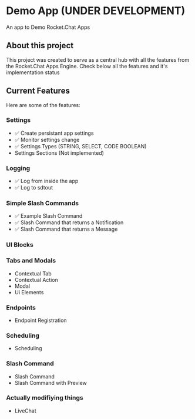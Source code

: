 # Demo App (UNDER DEVELOPMENT)
An app to Demo Rocket.Chat Apps

## About this project
This project was created to serve as a central hub with all the features from the Rocket.Chat Apps Engine. Check below all the features and it's implementation status

## Current Features
Here are some of the features:

### Settings
  - ✅ Create persistant app settings
  - ✅ Monitor settings change
  - ✅ Settings Types (STRING, SELECT, CODE BOOLEAN)
  - Settings Sections (Not implemented)

### Logging
  - ✅ Log from inside the app
  - ✅ Log to sdtout

### Simple Slash Commands
  - ✅ Example Slash Command
  - ✅ Slash Command that returns a Notification
  - ✅ Slash Command that returns a Message

### UI Blocks
### Tabs and Modals
- Contextual Tab
- Contextual Action
- Modal
- Ui Elements

### Endpoints
- Endpoint Registration
  
### Scheduling
- Scheduling

### Slash Command 
- Slash Command
- Slash Command with Preview

### Actually modifiying things
- LiveChat
